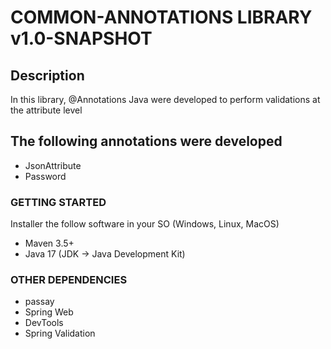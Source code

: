 # COMMON-ANNOTATIONS LIBRARY v1.0-SNAPSHOT

## Description
In this library, @Annotations Java were developed to perform validations at the attribute level

## The following annotations were developed
* JsonAttribute
* Password

### GETTING STARTED
Installer the follow software in your SO (Windows, Linux, MacOS)
* Maven 3.5+
* Java 17 (JDK -> Java Development Kit)

### OTHER DEPENDENCIES

* passay
* Spring Web
* DevTools
* Spring Validation